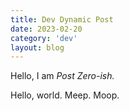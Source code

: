 ```yaml
---
title: Dev Dynamic Post
date: 2023-02-20
category: 'dev'
layout: blog
---
```


Hello, I am _Post Zero-ish._

Hello, world. Meep. Moop.
